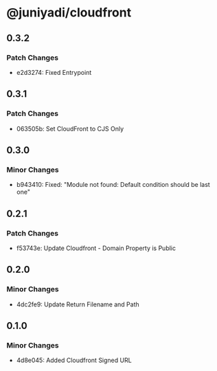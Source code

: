 # @juniyadi/cloudfront

## 0.3.2

### Patch Changes

- e2d3274: Fixed Entrypoint

## 0.3.1

### Patch Changes

- 063505b: Set CloudFront to CJS Only

## 0.3.0

### Minor Changes

- b943410: Fixed: "Module not found: Default condition should be last one"

## 0.2.1

### Patch Changes

- f53743e: Update Cloudfront - Domain Property is Public

## 0.2.0

### Minor Changes

- 4dc2fe9: Update Return Filename and Path

## 0.1.0

### Minor Changes

- 4d8e045: Added Cloudfront Signed URL
